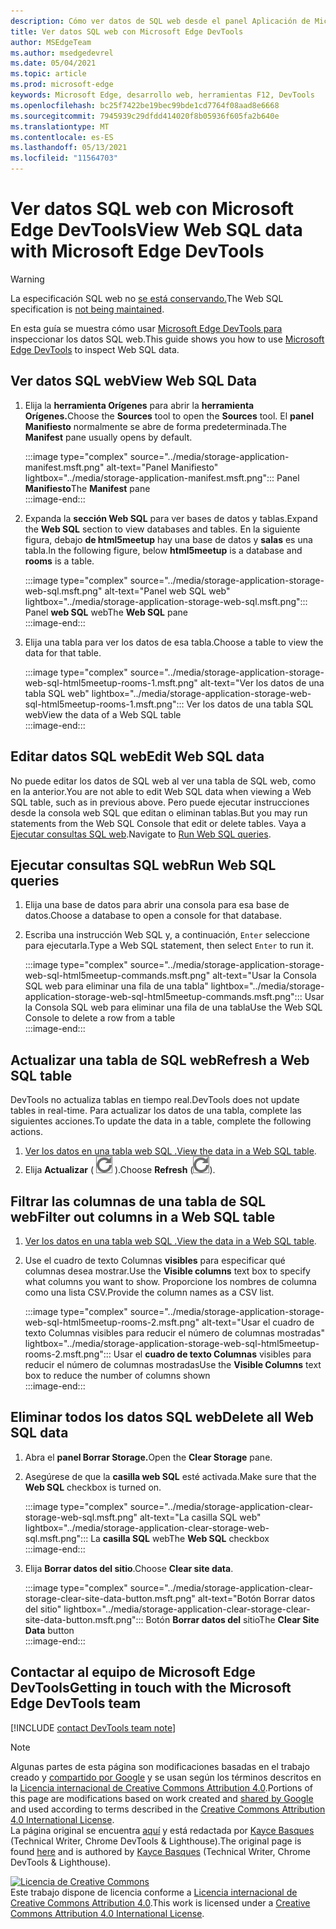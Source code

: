 ```yaml
---
description: Cómo ver datos de SQL web desde el panel Aplicación de Microsoft Edge DevTools.
title: Ver datos SQL web con Microsoft Edge DevTools
author: MSEdgeTeam
ms.author: msedgedevrel
ms.date: 05/04/2021
ms.topic: article
ms.prod: microsoft-edge
keywords: Microsoft Edge, desarrollo web, herramientas F12, DevTools
ms.openlocfilehash: bc25f7422be19bec99bde1cd7764f08aad8e6668
ms.sourcegitcommit: 7945939c29dfdd414020f8b05936f605fa2b640e
ms.translationtype: MT
ms.contentlocale: es-ES
ms.lasthandoff: 05/13/2021
ms.locfileid: "11564703"
---
```

<!-- Copyright Kayce Basques 

   Licensed under the Apache License, Version 2.0 (the "License");
   you may not use this file except in compliance with the License.
   You may obtain a copy of the License at

       https://www.apache.org/licenses/LICENSE-2.0

   Unless required by applicable law or agreed to in writing, software
   distributed under the License is distributed on an "AS IS" BASIS,
   WITHOUT WARRANTIES OR CONDITIONS OF ANY KIND, either express or implied.
   See the License for the specific language governing permissions and
   limitations under the License.  -->
# <a name="view-web-sql-data-with-microsoft-edge-devtools"></a><span data-ttu-id="7483d-104">Ver datos SQL web con Microsoft Edge DevTools</span><span class="sxs-lookup"><span data-stu-id="7483d-104">View Web SQL data with Microsoft Edge DevTools</span></span>  

> [!WARNING]
> <span data-ttu-id="7483d-105">La especificación SQL web no [se está conservando.][W3CWebSQLStatus]</span><span class="sxs-lookup"><span data-stu-id="7483d-105">The Web SQL specification is [not being maintained][W3CWebSQLStatus].</span></span>  

<span data-ttu-id="7483d-106">En esta guía se muestra cómo usar [Microsoft Edge DevTools para][MicrosoftEdgeDevTools] inspeccionar los datos SQL web.</span><span class="sxs-lookup"><span data-stu-id="7483d-106">This guide shows you how to use [Microsoft Edge DevTools][MicrosoftEdgeDevTools] to inspect Web SQL data.</span></span>  

## <a name="view-web-sql-data"></a><span data-ttu-id="7483d-107">Ver datos SQL web</span><span class="sxs-lookup"><span data-stu-id="7483d-107">View Web SQL Data</span></span>  

1.  <span data-ttu-id="7483d-108">Elija la **herramienta Orígenes** para abrir la **herramienta Orígenes.**</span><span class="sxs-lookup"><span data-stu-id="7483d-108">Choose the **Sources** tool to open the **Sources** tool.</span></span>  <span data-ttu-id="7483d-109">El **panel Manifiesto** normalmente se abre de forma predeterminada.</span><span class="sxs-lookup"><span data-stu-id="7483d-109">The **Manifest** pane usually opens by default.</span></span>  
    
    :::image type="complex" source="../media/storage-application-manifest.msft.png" alt-text="Panel Manifiesto" lightbox="../media/storage-application-manifest.msft.png":::
       <span data-ttu-id="7483d-111">Panel **Manifiesto**</span><span class="sxs-lookup"><span data-stu-id="7483d-111">The **Manifest** pane</span></span>  
    :::image-end:::  
    
1.  <span data-ttu-id="7483d-112">Expanda la **sección Web SQL** para ver bases de datos y tablas.</span><span class="sxs-lookup"><span data-stu-id="7483d-112">Expand the **Web SQL** section to view databases and tables.</span></span>  <span data-ttu-id="7483d-113">En la siguiente figura, debajo **de html5meetup** hay una base de datos y **salas** es una tabla.</span><span class="sxs-lookup"><span data-stu-id="7483d-113">In the following figure, below **html5meetup** is a database and **rooms** is a table.</span></span>  
    
    :::image type="complex" source="../media/storage-application-storage-web-sql.msft.png" alt-text="Panel web SQL web" lightbox="../media/storage-application-storage-web-sql.msft.png":::
       <span data-ttu-id="7483d-115">Panel **web SQL** web</span><span class="sxs-lookup"><span data-stu-id="7483d-115">The **Web SQL** pane</span></span>  
    :::image-end:::  
    
1.  <span data-ttu-id="7483d-116">Elija una tabla para ver los datos de esa tabla.</span><span class="sxs-lookup"><span data-stu-id="7483d-116">Choose a table to view the data for that table.</span></span>  
    
    :::image type="complex" source="../media/storage-application-storage-web-sql-html5meetup-rooms-1.msft.png" alt-text="Ver los datos de una tabla SQL web" lightbox="../media/storage-application-storage-web-sql-html5meetup-rooms-1.msft.png":::
       <span data-ttu-id="7483d-118">Ver los datos de una tabla SQL web</span><span class="sxs-lookup"><span data-stu-id="7483d-118">View the data of a Web SQL table</span></span>  
    :::image-end:::  
    
## <a name="edit-web-sql-data"></a><span data-ttu-id="7483d-119">Editar datos SQL web</span><span class="sxs-lookup"><span data-stu-id="7483d-119">Edit Web SQL data</span></span>  

<span data-ttu-id="7483d-120">No puede editar los datos de SQL web al ver una tabla de SQL web, como en la anterior.</span><span class="sxs-lookup"><span data-stu-id="7483d-120">You are not able to edit Web SQL data when viewing a Web SQL table, such as in previous above.</span></span>  <span data-ttu-id="7483d-121">Pero puede ejecutar instrucciones desde la consola web SQL que editan o eliminan tablas.</span><span class="sxs-lookup"><span data-stu-id="7483d-121">But you may run statements from the Web SQL Console that edit or delete tables.</span></span>  <span data-ttu-id="7483d-122">Vaya a [Ejecutar consultas SQL web](#run-web-sql-queries).</span><span class="sxs-lookup"><span data-stu-id="7483d-122">Navigate to [Run Web SQL queries](#run-web-sql-queries).</span></span>  

## <a name="run-web-sql-queries"></a><span data-ttu-id="7483d-123">Ejecutar consultas SQL web</span><span class="sxs-lookup"><span data-stu-id="7483d-123">Run Web SQL queries</span></span>  

1.  <span data-ttu-id="7483d-124">Elija una base de datos para abrir una consola para esa base de datos.</span><span class="sxs-lookup"><span data-stu-id="7483d-124">Choose a database to open a console for that database.</span></span>  
1.  <span data-ttu-id="7483d-125">Escriba una instrucción Web SQL y, a continuación, `Enter` seleccione para ejecutarla.</span><span class="sxs-lookup"><span data-stu-id="7483d-125">Type a Web SQL statement, then select `Enter` to run it.</span></span>  
    
    :::image type="complex" source="../media/storage-application-storage-web-sql-html5meetup-commands.msft.png" alt-text="Usar la Consola SQL web para eliminar una fila de una tabla" lightbox="../media/storage-application-storage-web-sql-html5meetup-commands.msft.png":::
       <span data-ttu-id="7483d-127">Usar la Consola SQL web para eliminar una fila de una tabla</span><span class="sxs-lookup"><span data-stu-id="7483d-127">Use the Web SQL Console to delete a row from a table</span></span>  
    :::image-end:::  
    
## <a name="refresh-a-web-sql-table"></a><span data-ttu-id="7483d-128">Actualizar una tabla de SQL web</span><span class="sxs-lookup"><span data-stu-id="7483d-128">Refresh a Web SQL table</span></span>  

<span data-ttu-id="7483d-129">DevTools no actualiza tablas en tiempo real.</span><span class="sxs-lookup"><span data-stu-id="7483d-129">DevTools does not update tables in real-time.</span></span>  <span data-ttu-id="7483d-130">Para actualizar los datos de una tabla, complete las siguientes acciones.</span><span class="sxs-lookup"><span data-stu-id="7483d-130">To update the data in a table, complete the following actions.</span></span>  

1.  <span data-ttu-id="7483d-131">[Ver los datos en una tabla web SQL .](#view-web-sql-data)</span><span class="sxs-lookup"><span data-stu-id="7483d-131">[View the data in a Web SQL table](#view-web-sql-data).</span></span>  
1.  <span data-ttu-id="7483d-132">Elija **Actualizar** \( ![ Actualizar ](../media/refresh-icon.msft.png) \).</span><span class="sxs-lookup"><span data-stu-id="7483d-132">Choose **Refresh** \(![Refresh](../media/refresh-icon.msft.png)\).</span></span>  
    
## <a name="filter-out-columns-in-a-web-sql-table"></a><span data-ttu-id="7483d-133">Filtrar las columnas de una tabla de SQL web</span><span class="sxs-lookup"><span data-stu-id="7483d-133">Filter out columns in a Web SQL table</span></span>  

1.  <span data-ttu-id="7483d-134">[Ver los datos en una tabla web SQL .](#view-web-sql-data)</span><span class="sxs-lookup"><span data-stu-id="7483d-134">[View the data in a Web SQL table](#view-web-sql-data).</span></span>  
1.  <span data-ttu-id="7483d-135">Use el cuadro de texto Columnas **visibles** para especificar qué columnas desea mostrar.</span><span class="sxs-lookup"><span data-stu-id="7483d-135">Use the **Visible columns** text box to specify what columns you want to show.</span></span>  <span data-ttu-id="7483d-136">Proporcione los nombres de columna como una lista CSV.</span><span class="sxs-lookup"><span data-stu-id="7483d-136">Provide the column names as a CSV list.</span></span>  
    
    :::image type="complex" source="../media/storage-application-storage-web-sql-html5meetup-rooms-2.msft.png" alt-text="Usar el cuadro de texto Columnas visibles para reducir el número de columnas mostradas" lightbox="../media/storage-application-storage-web-sql-html5meetup-rooms-2.msft.png":::
       <span data-ttu-id="7483d-138">Usar el **cuadro de texto Columnas** visibles para reducir el número de columnas mostradas</span><span class="sxs-lookup"><span data-stu-id="7483d-138">Use the **Visible Columns** text box to reduce the number of columns shown</span></span>  
    :::image-end:::  
    
## <a name="delete-all-web-sql-data"></a><span data-ttu-id="7483d-139">Eliminar todos los datos SQL web</span><span class="sxs-lookup"><span data-stu-id="7483d-139">Delete all Web SQL data</span></span>  

1.  <span data-ttu-id="7483d-140">Abra el **panel Borrar Storage.**</span><span class="sxs-lookup"><span data-stu-id="7483d-140">Open the **Clear Storage** pane.</span></span>  
1.  <span data-ttu-id="7483d-141">Asegúrese de que la **casilla web SQL** esté activada.</span><span class="sxs-lookup"><span data-stu-id="7483d-141">Make sure that the **Web SQL** checkbox is turned on.</span></span>  
    
    :::image type="complex" source="../media/storage-application-clear-storage-web-sql.msft.png" alt-text="La casilla SQL web" lightbox="../media/storage-application-clear-storage-web-sql.msft.png":::
       <span data-ttu-id="7483d-143">La **casilla SQL** web</span><span class="sxs-lookup"><span data-stu-id="7483d-143">The **Web SQL** checkbox</span></span>  
    :::image-end:::  
    
1.  <span data-ttu-id="7483d-144">Elija **Borrar datos del sitio**.</span><span class="sxs-lookup"><span data-stu-id="7483d-144">Choose **Clear site data**.</span></span>  
    
    :::image type="complex" source="../media/storage-application-clear-storage-clear-site-data-button.msft.png" alt-text="Botón Borrar datos del sitio" lightbox="../media/storage-application-clear-storage-clear-site-data-button.msft.png":::
       <span data-ttu-id="7483d-146">Botón **Borrar datos del** sitio</span><span class="sxs-lookup"><span data-stu-id="7483d-146">The **Clear Site Data** button</span></span>  
    :::image-end:::  
    
## <a name="getting-in-touch-with-the-microsoft-edge-devtools-team"></a><span data-ttu-id="7483d-147">Contactar al equipo de Microsoft Edge DevTools</span><span class="sxs-lookup"><span data-stu-id="7483d-147">Getting in touch with the Microsoft Edge DevTools team</span></span>  

[!INCLUDE [contact DevTools team note](../includes/contact-devtools-team-note.md)]  

<!-- links -->  

[MicrosoftEdgeDevTools]: ../../devtools-guide-chromium/index.md "Microsoft Edge (Chromium) Developer Tools | Microsoft Docs"  

[W3CWebSQLStatus]: https://w3.org/TR/webdatabase/#status-of-this-document "Base de SQL web | W3C"  

> [!NOTE]
> <span data-ttu-id="7483d-150">Algunas partes de esta página son modificaciones basadas en el trabajo creado y [compartido por Google][GoogleSitePolicies] y se usan según los términos descritos en la [Licencia internacional de Creative Commons Attribution 4.0][CCA4IL].</span><span class="sxs-lookup"><span data-stu-id="7483d-150">Portions of this page are modifications based on work created and [shared by Google][GoogleSitePolicies] and used according to terms described in the [Creative Commons Attribution 4.0 International License][CCA4IL].</span></span>  
> <span data-ttu-id="7483d-151">La página original se encuentra [aquí](https://developers.google.com/web/tools/chrome-devtools/storage/websql) y está redactada por [Kayce Basques][KayceBasques] \(Technical Writer, Chrome DevTools \& Lighthouse\).</span><span class="sxs-lookup"><span data-stu-id="7483d-151">The original page is found [here](https://developers.google.com/web/tools/chrome-devtools/storage/websql) and is authored by [Kayce Basques][KayceBasques] \(Technical Writer, Chrome DevTools \& Lighthouse\).</span></span>  

[![Licencia de Creative Commons][CCby4Image]][CCA4IL]  
<span data-ttu-id="7483d-153">Este trabajo dispone de licencia conforme a [Licencia internacional de Creative Commons Attribution 4.0][CCA4IL].</span><span class="sxs-lookup"><span data-stu-id="7483d-153">This work is licensed under a [Creative Commons Attribution 4.0 International License][CCA4IL].</span></span>  

[CCA4IL]: https://creativecommons.org/licenses/by/4.0  
[CCby4Image]: https://i.creativecommons.org/l/by/4.0/88x31.png  
[GoogleSitePolicies]: https://developers.google.com/terms/site-policies  
[KayceBasques]: https://developers.google.com/web/resources/contributors#kayce-basques  

